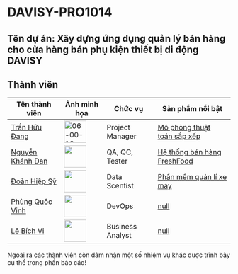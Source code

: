 # DAVISY-PRO1014

## Tên dự án: Xây dựng ứng dụng quản lý bán hàng cho cửa hàng bán phụ kiện thiết bị di động DAVISY


## Thành viên
| Tên thành viên                                             | Ảnh minh họa                                                                                       | Chức vụ                  | Sản phẩm nổi bật  |
| -----------------------------------------------------------| ---------------------------------------------------------------------------------------------------| ------------------------ | ----------------- |
| [Trần Hữu Đang](https://github.com/Theanishtar)            | <img align="center"  src="https://raw.githubusercontent.com/echhoclaptrinh/Image/main/gif-flog/Excited%20Pepe%20Sticker%20-%20Excited%20Pepe%20Sabers%20-%20Discover%20_%20Share%20GIFs.gif" title="" alt="06-00-18-00-html5.gif" width="50"> | Project Manager          | [Mô phỏng thuật toán sắp xếp](https://github.com/TheanIshtar/simulation-sort-algorithm)              |
| [Nguyễn Khánh Đan](https://github.com/nguyenkhanhdan)      | <img src="https://raw.githubusercontent.com/echhoclaptrinh/Image/main/gif-flog/4638677_4OEPMsV.gif" width="50"> | QA, QC, Tester           | [Hệ thống bán hàng FreshFood](https://github.com/NguyenKhanhDan/FreshFood)              |
| [Đoàn Hiệp Sỹ](https://github.com/DoanSy166)               | <img src="https://raw.githubusercontent.com/echhoclaptrinh/Image/main/gif-flog/247e22a8b4efa5192695830069690fa7.png" width="50">                        | Data Scentist            | [Phần mềm quản lí xe máy](https://github.com/DoanSy16/biker-shop-manager)              |
| [Phùng Quốc Vinh](https://github.com/Dinhisme)             | <img src="https://raw.githubusercontent.com/echhoclaptrinh/Image/main/gif-flog/835405.gif" width="50">                        | DevOps                   | [null](github.com)             |
| [Lê Bích Vi](https://github.com/TheBank0911)               | <img src="https://raw.githubusercontent.com/echhoclaptrinh/Image/main/gif-flog/pepe.jpeg" width="50">    | Business Analyst         | [null](github.com)              |

Ngoài ra các thành viên còn đảm nhận một số nhiệm vụ khác được trình bày cụ thể trong phần báo cáo!
